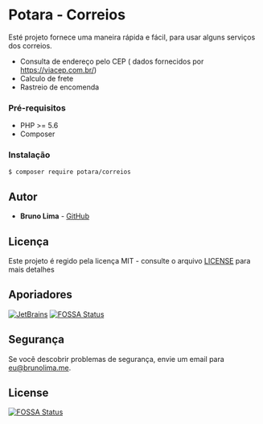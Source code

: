 # Potara - Correios
Esté projeto fornece uma maneira rápida e fácil, para usar alguns serviços dos correios.

- Consulta de endereço pelo CEP ( dados fornecidos por https://viacep.com.br/)
- Calculo de frete
- Rastreio de encomenda 

### Pré-requisitos

- PHP >= 5.6
- Composer

### Instalação

```bash
$ composer require potara/correios
```

## Autor

* **Bruno Lima** - [GitHub](https://github.com/brunolimame)

## Licença

Este projeto é regido pela licença MIT - consulte o arquivo [LICENSE](LICENSE) para mais detalhes

## Aporiadores

[![JetBrains](https://github.com/potara/sponsors/blob/master/jetbrains.png?raw=true "JetBrains")](https://www.jetbrains.com/?from=potara.org)
[![FOSSA Status](https://app.fossa.com/api/projects/git%2Bgithub.com%2Fpotara%2Fcorreios.svg?type=shield)](https://app.fossa.com/projects/git%2Bgithub.com%2Fpotara%2Fcorreios?ref=badge_shield)

## Segurança

Se você descobrir problemas de segurança, envie um email para eu@brunolima.me.

## License
[![FOSSA Status](https://app.fossa.com/api/projects/git%2Bgithub.com%2Fpotara%2Fcorreios.svg?type=large)](https://app.fossa.com/projects/git%2Bgithub.com%2Fpotara%2Fcorreios?ref=badge_large)
